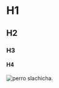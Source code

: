 # H1
## H2
### H3
#### H4
![perro slachicha](https://static.vecteezy.com/system/resources/previews/016/835/102/original/cute-dachshund-dog-cartoon-posing-vector.jpg).
